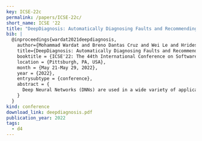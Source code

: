 ```yaml
---
key: ICSE-22c
permalink: /papers/ICSE-22c/
short_name: ICSE '22
title: "DeepDiagnosis: Automatically Diagnosing Faults and Recommending Actionable Fixes in Deep Learning Programs"
bib: |
  @inproceedings{wardat2021deepdiagnosis,
    author={Mohammad Wardat and Breno Dantas Cruz and Wei Le and Hridesh Rajan},
    title={DeepDiagnosis: Automatically Diagnosing Faults and Recommending Actionable Fixes in Deep Learning Programs}, 
    booktitle = {ICSE'22: The 44th International Conference on Software Engineering},
    location = {Pittsburgh, PA, USA},
    month = {May 21-May 29, 2022},
    year = {2022},
    entrysubtype = {conference},
    abstract = {
      Deep Neural Networks (DNNs) are used in a wide variety of applications. However, as in any software application, DNN-based apps are afflicted with bugs. Previous work observed that DNN bug fix patterns are different from traditional bug fix patterns. Furthermore, those buggy models are non-trivial to diagnose and fix due to inexplicit errors with several options to fix them. To support developers in locating and fixing bugs, we propose DeepDiagnosis, a novel debugging approach that localizes the faults, reports error symptoms and suggests fixes for DNN programs. In the first phase, our technique monitors a training model, periodically checking for eight types of error conditions. Then, in case of problems, it reports messages containing sufficient information to perform actionable repairs to the model. In the evaluation, we thoroughly examine 444 models -53 real-world from GitHub and Stack Overflow, and 391 curated by AUTOTRAINER. DeepDiagnosis provides superior accuracy when compared to UMLUAT and DeepLocalize. Our technique is faster than AUTOTRAINER for fault localization. The results show that our approach can support additional types of models, while state-of-the-art was only able to handle classification ones. Our technique was able to report bugs that do not manifest as numerical errors during training. Also, it can provide actionable insights for fix whereas DeepLocalize can only report faults that lead to numerical errors during training. DeepDiagnosis manifests the best capabilities of fault detection, bug localization, and symptoms identification when compared to other approaches.
    }
  }
kind: conference
download_link: deepdiagnosis.pdf
publication_year: 2022
tags:
  - d4
---
```

